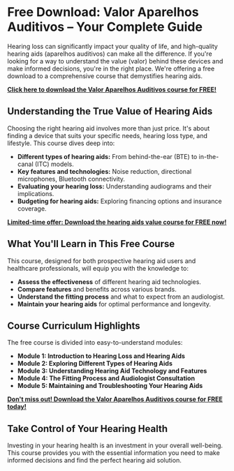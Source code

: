 # Free Download: Valor Aparelhos Auditivos – Your Complete Guide

Hearing loss can significantly impact your quality of life, and high-quality hearing aids (aparelhos auditivos) can make all the difference. If you're looking for a way to understand the value (valor) behind these devices and make informed decisions, you're in the right place. We're offering a free download to a comprehensive course that demystifies hearing aids.

[**Click here to download the Valor Aparelhos Auditivos course for FREE!**](https://udemywork.com/valor-aparelhos-auditivos)

## Understanding the True Value of Hearing Aids

Choosing the right hearing aid involves more than just price. It's about finding a device that suits your specific needs, hearing loss type, and lifestyle. This course dives deep into:

*   **Different types of hearing aids:** From behind-the-ear (BTE) to in-the-canal (ITC) models.
*   **Key features and technologies:** Noise reduction, directional microphones, Bluetooth connectivity.
*   **Evaluating your hearing loss:** Understanding audiograms and their implications.
*   **Budgeting for hearing aids:** Exploring financing options and insurance coverage.

[**Limited-time offer: Download the hearing aids value course for FREE now!**](https://udemywork.com/valor-aparelhos-auditivos)

## What You'll Learn in This Free Course

This course, designed for both prospective hearing aid users and healthcare professionals, will equip you with the knowledge to:

*   **Assess the effectiveness** of different hearing aid technologies.
*   **Compare features** and benefits across various brands.
*   **Understand the fitting process** and what to expect from an audiologist.
*   **Maintain your hearing aids** for optimal performance and longevity.

## Course Curriculum Highlights

The free course is divided into easy-to-understand modules:

*   **Module 1: Introduction to Hearing Loss and Hearing Aids**
*   **Module 2: Exploring Different Types of Hearing Aids**
*   **Module 3: Understanding Hearing Aid Technology and Features**
*   **Module 4: The Fitting Process and Audiologist Consultation**
*   **Module 5: Maintaining and Troubleshooting Your Hearing Aids**

[**Don't miss out! Download the Valor Aparelhos Auditivos course for FREE today!**](https://udemywork.com/valor-aparelhos-auditivos)

## Take Control of Your Hearing Health

Investing in your hearing health is an investment in your overall well-being. This course provides you with the essential information you need to make informed decisions and find the perfect hearing aid solution.
